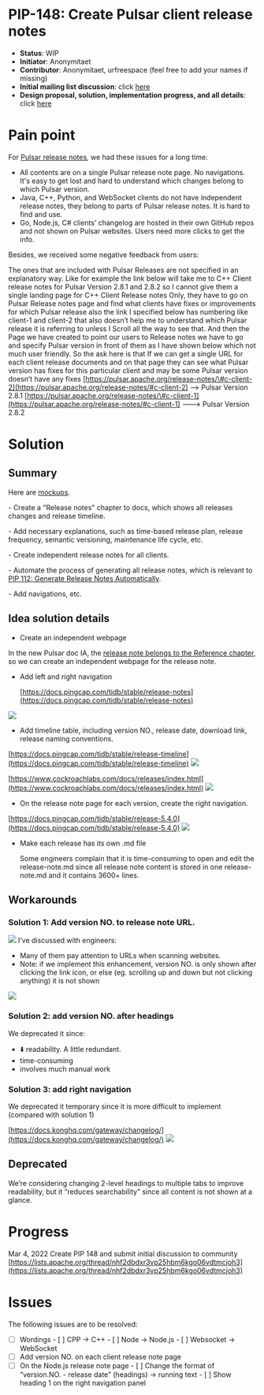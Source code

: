 # PIP-148: Create Pulsar client release notes

* **Status**: WIP
* **Initiator**: Anonymitaet
* **Contributor**: Anonymitaet, urfreespace (feel free to add your names if missing)
* **Initial mailing list discussion**: click [here](https://lists.apache.org/thread/nhf2dbdxr3vp25hbm6kgo06vdtmcjoh3)
* **Design proposal, solution, implementation progress, and all details**: click [here](https://docs.google.com/document/d/1o6MWV3GvXQgKw1ZpL86y43xjnYvaUKrl6HxJKZnQyEU/edit)

# **Pain point**

For [Pulsar release notes](https://pulsar.apache.org/release-notes/#2.8.1), we had these issues for a long time:

* All contents are on a single Pulsar release note page. No navigations. It's easy to get lost and hard to understand which changes belong to which Pulsar version.
* Java, C++, Python, and WebSocket clients do not have independent release notes, they belong to parts of Pulsar release notes. It is hard to find and use.
* Go, Node.js, C\# clients’ changelog are hosted in their own GitHub repos and not shown on Pulsar websites. Users need more clicks to get the info.

Besides, we received some negative feedback from users:

The ones that are included with Pulsar Releases are not specified in an explanatory way. Like for example the link below will take me to C++ Client release notes for Pulsar Version 2.8.1 and 2.8.2 so I cannot give them a single landing page for C++ Client Release notes Only, they have to go on Pulsar Release notes page and find what clients have fixes or improvements for which Pulsar release also the link I specified below has numbering like client-1 and client-2 that also doesn’t help me to understand which Pulsar release it is referring to unless I Scroll all the way to see that. And then the Page we have created to point our users to Release notes we have to go and specify Pulsar version in front of them as I have shown below which not much user friendly.
So the ask here is that If we can get a single URL for each client release documents and on that page they can see what Pulsar version has fixes for this particular client and may be some Pulsar version doesn’t have any fixes
[https://pulsar.apache.org/release-notes/\#c-client-2](https://pulsar.apache.org/release-notes/#c-client-2) \--\> Pulsar Version 2.8.1
[https://pulsar.apache.org/release-notes/\#c-client-1](https://pulsar.apache.org/release-notes/#c-client-1) \---\> Pulsar Version 2.8.2

# **Solution**

## **Summary**

Here are [mockups](https://docs.google.com/spreadsheets/d/1MT8vt0620Cy4tggKk3gDVPbnhH7GVakld-5aDYCGAko/edit#gid=0).

\- Create a "Release notes" chapter to docs, which shows all releases changes and release timeline.

\- Add necessary explanations, such as time-based release plan, release frequency, semantic versioning, maintenance life cycle, etc.

\- Create independent release notes for all clients.

\- Automate the process of generating all release notes, which is relevant to [PIP 112: Generate Release Notes Automatically](https://docs.google.com/document/d/1Ul2qIChDe8QDlDwJBICq1VviYZhdk1djKJJC5wXAGsI/edit#heading=h.i6xzdu60m1fw).

\- Add navigations, etc.

## **Idea solution details**

* Create an independent webpage

In the new Pulsar doc IA, the [release note belongs to the Reference chapter](https://docs.google.com/spreadsheets/d/1Zl7OUlh4McGOgkeePWP46HqMDEyG5GF8k0B3C5D5T7w/edit#gid=958558547&range=E40), so we can create an independent webpage for the release note.

* Add left and right navigation

  [https://docs.pingcap.com/tidb/stable/release-notes](https://docs.pingcap.com/tidb/stable/release-notes)

![](images/pip-148/image-001-a63d31.png)

* Add timeline table, including version NO., release date, download link, release naming conventions.

[https://docs.pingcap.com/tidb/stable/release-timeline](https://docs.pingcap.com/tidb/stable/release-timeline)
![](images/pip-148/image-002-1ee1a6.png)

[https://www.cockroachlabs.com/docs/releases/index.html](https://www.cockroachlabs.com/docs/releases/index.html)
![](images/pip-148/image-003-75b9f9.png)

* On the release note page for each version, create the right navigation.

[https://docs.pingcap.com/tidb/stable/release-5.4.0](https://docs.pingcap.com/tidb/stable/release-5.4.0)
![](images/pip-148/image-004-b09b05.png)

* Make each release has its own .md file

  Some engineers complain that it is time-consuming to open and edit the release-note.md since all release note content is stored in one release-note.md and it contains 3600+ lines.

## **Workarounds**

### **Solution 1: Add version NO. to release note URL.**

![](images/pip-148/image-005-bb0aee.png)
I’ve discussed with engineers:

* Many of them pay attention to URLs when scanning websites.
* Note: if we implement this enhancement, version NO. is only shown after clicking the link icon, or else (eg. scrolling up and down but not clicking anything) it is not shown

![](images/pip-148/image-006-f51a36.png)

### **Solution 2: add version NO. after headings**

We deprecated it since:

* ⬇️ readability. A little redundant.
* time-consuming
* involves much manual work

### **Solution 3: add right navigation**

We deprecated it temporary since it is more difficult to implement (compared with solution 1\)

[https://docs.konghq.com/gateway/changelog/](https://docs.konghq.com/gateway/changelog/)
![](images/pip-148/image-007-a14ecc.png)

## **Deprecated**

We’re considering changing 2-level headings to multiple tabs to improve readability, but it “reduces searchability” since all content is not shown at a glance.

##

# **Progress**

Mar 4, 2022
Create PIP 148 and submit initial discussion to community
[https://lists.apache.org/thread/nhf2dbdxr3vp25hbm6kgo06vdtmcjoh3](https://lists.apache.org/thread/nhf2dbdxr3vp25hbm6kgo06vdtmcjoh3)

# **Issues**

The following issues are to be resolved:

- [ ] Wordings
      - [ ] CPP → C++
      - [ ] Node → Node.js
      - [ ] Websocket → WebSocket
- [ ] Add version NO. on each client release note page
- [ ] On the Node.js release note page
      - [ ] Change the format of “version.NO. \- release date” (headings) → running text
      - [ ] Show heading 1 on the right navigation panel
